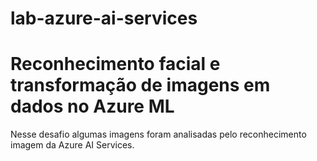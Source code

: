 # lab-azure-ai-services
<h1>Reconhecimento facial e transformação de imagens em dados no Azure ML</h1>
Nesse desafio algumas imagens foram analisadas pelo reconhecimento imagem da Azure AI Services.

